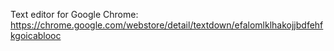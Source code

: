 Text editor for Google Chrome: https://chrome.google.com/webstore/detail/textdown/efalomlklhakojjbdfehfkgoicablooc